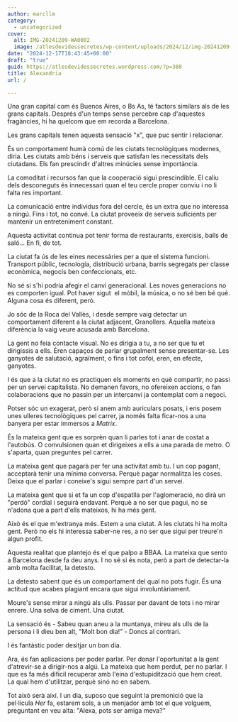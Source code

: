 ```yaml
---
author: marcllm
category:
  - uncategorized
cover:
  alt: IMG-20241209-WA0002
  image: /atlesdevidessecretes/wp-content/uploads/2024/12/img-20241209-wa0002.jpg
date: "2024-12-17T18:43:45+00:00"
draft: "true"
guid: https://atlesdevidessecretes.wordpress.com/?p=380
title: Alexandria
url: /

---
```

Una gran capital com és Buenos Aires, o Bs As, té factors similars als de les grans capitals. Després d'un temps sense percebre cap d'aquestes fragàncies, hi ha quelcom que em recorda a Barcelona.

Les grans capitals tenen aquesta sensació "x", que puc sentir i relacionar.

És un comportament humà comú de les ciutats tecnològiques modernes, diria. Les ciutats amb béns i serveis que satisfan les necessitats dels ciutadans. Els fan prescindir d'altres minúcies sense importància.

La comoditat i recursos fan que la cooperació sigui prescindible. El caliu dels desconeguts és innecessari quan el teu cercle proper conviu i no li falta res important.

La comunicació entre individus fora del cercle, és un extra que no interessa a ningú. Fins i tot, no convé. La ciutat proveeix de serveis suficients per mantenir un entreteniment constant.

Aquesta activitat continua pot tenir forma de restaurants, exercisis, balls de saló... En fi, de tot.

La ciutat fa ús de les eines necessàries per a que el sistema funcioni. Transport públic, tecnología, distribució urbana, barris segregats per classe econòmica, negocis ben confeccionats, etc.

No sé si s'hi podria afegir el canvi generacional. Les noves generacions no es comporten igual. Pot haver sigut  el mòbil, la música, o no sé ben bé què. Alguna cosa és diferent, però.

Jo sóc de la Roca del Vallès, i desde sempre vaig detectar un comportament diferent a la ciutat adjacent, Granollers. Aquella mateixa diferència la vaig veure acusada amb Barcelona.

La gent no feia contacte visual. No es dirigia a tu, a no ser que tu et dirigissis a ells. Éren capaços de parlar grupalment sense presentar-se. Les ganyotes de salutació, agraïment, o fins i tot cofoi, eren, en efecte, ganyotes.

I és que a la ciutat no es practiquen els moments en què compartir, no passi per un servei capitalista. No demanen favors, no ofereixen accions, o fan colaboracions que no passin per un intercanvi ja contemplat com a negoci.

Potser sóc un exagerat, però si anem amb auriculars posats, i ens posem unes ulleres tecnològiques pel carrer, ja només falta ficar-nos a una banyera per estar immersos a _Matrix_.

És la mateixa gent que es sorprèn quan li parles tot i anar de costat a l'autobús. O convulsionen quan et dirigeixes a ells a una parada de metro. O s'aparta, quan preguntes pel carrer.

La mateixa gent que pagarà per fer una activitat amb tu. I un cop pagant, acceptarà tenir una mínima conversa. Perquè pagar normalitza les coses. Deixa que el parlar i coneixe's sigui sempre part d'un servei.

La mateixa gent que si et fa un cop d'espatlla per l'aglomeració, no dirà un "perdó" cordial i seguirà endavant. Perquè a no ser que pagui, no se n'adona que a part d'ells mateixos, hi ha més gent.

Això és el que m'extranya més. Estem a una ciutat. A les ciutats hi ha molta gent. Però no els hi interessa saber-ne res, a no ser que sigui per treure'n algun profit.

Aquesta realitat que plantejo és el que palpo a BBAA. La mateixa que sento a Barcelona desde fa deu anys. I no sé si és nota, però a part de detectar-la amb molta facilitat, la detesto.

La detesto sabent que és un comportament del qual no pots fugir. És una actitud que acabes plagiant encara que sigui involuntàriament.

Moure's sense mirar a ningú als ulls. Passar per davant de tots i no mirar enrere. Una selva de ciment. Una ciutat.

La sensació és - Sabeu quan aneu a la muntanya, mireu als ulls de la persona i li dieu ben alt, "Molt bon dia!" - Doncs al contrari.

I és fantàstic poder desitjar un bon dia.

Ara, és fan aplicacions per poder parlar. Per donar l'oportunitat a la gent d'atrevir-se a dirigir-nos a algú. La mateixa que hem perdut, per no parlar. I que es fa més difícil recuperar amb l'eina d'estupidització que hem creat. La qual hem d'utilitzar, perquè sinó no en sabem.

Tot això serà així. I un dia, suposo que seguint la premonició que la pel·lícula _Her_ fa, estarem sols, a un menjador amb tot el que volguem, preguntant en veu alta: "Alexa, pots ser amiga meva?"
